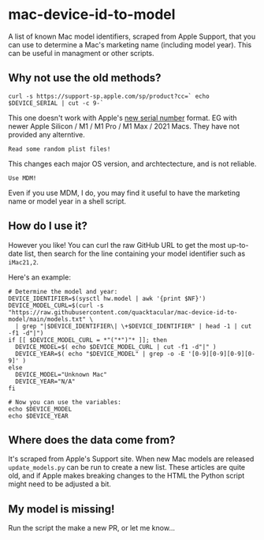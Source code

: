 # mac-device-id-to-model

A list of known Mac model identifiers, scraped from Apple Support, that you can use to determine a Mac's marketing name (including model year). This can be useful in managment or other scripts.

## Why not use the old methods?

```
curl -s https://support-sp.apple.com/sp/product?cc=` echo $DEVICE_SERIAL | cut -c 9-`
```

This one doesn't work with Apple's [new serial number](https://www.macrumors.com/2021/05/05/purple-iphone-12-randomized-serial-number/) format. EG with newer Apple Silicon / M1 / M1 Pro / M1 Max / 2021 Macs. They have not provided any alterntive.

```
Read some random plist files!
```

This changes each major OS version, and archtectecture, and is not reliable.

```
Use MDM!
```

Even if you use MDM, I do, you may find it useful to have the marketing name or model year in a shell script.

## How do I use it?

However you like! You can curl the raw GitHub URL to get the most up-to-date list, then search for the line containing your model identifier such as `iMac21,2`.

Here's an example:

```
# Determine the model and year:
DEVICE_IDENTIFIER=$(sysctl hw.model | awk '{print $NF}')
DEVICE_MODEL_CURL=$(curl -s "https://raw.githubusercontent.com/quacktacular/mac-device-id-to-model/main/models.txt" \
  | grep "|$DEVICE_IDENTIFIER\| \+$DEVICE_IDENTIFIER" | head -1 | cut -f1 -d"|")
if [[ $DEVICE_MODEL_CURL = *"("*")"* ]]; then
  DEVICE_MODEL=$( echo $DEVICE_MODEL_CURL | cut -f1 -d"|" )
  DEVICE_YEAR=$( echo "$DEVICE_MODEL" | grep -o -E '[0-9][0-9][0-9][0-9]' )
else
  DEVICE_MODEL="Unknown Mac"
  DEVICE_YEAR="N/A"
fi

# Now you can use the variables:
echo $DEVICE_MODEL
echo $DEVICE_YEAR
```

## Where does the data come from?

It's scraped from Apple's Support site. When new Mac models are released `update_models.py` can be run to create a new list. These articles are quite old, and if Apple makes breaking changes to the HTML the Python script might need to be adjusted a bit.

## My model is missing!

Run the script the make a new PR, or let me know...
